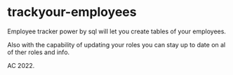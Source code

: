 # trackyour-employees

Employee tracker power by sql will let you create tables of your employees.

Also with the capability of updating your roles you can stay up to date on al of ther roles and info.

AC 2022.